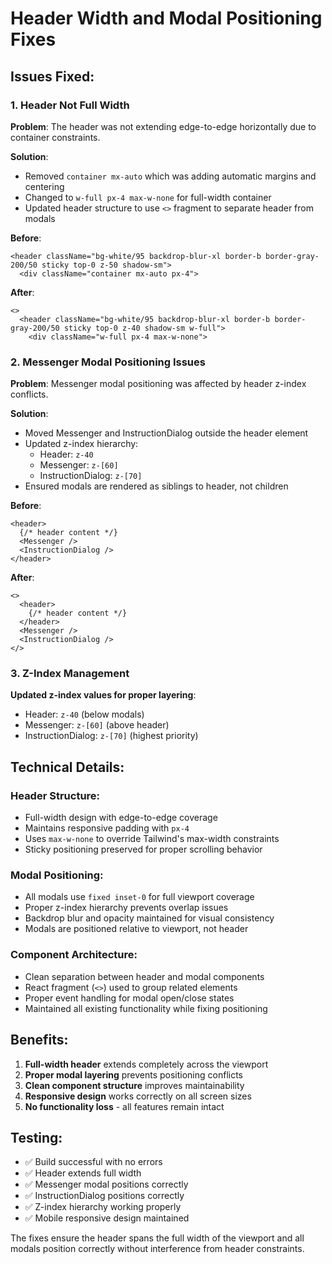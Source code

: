 # Header Width and Modal Positioning Fixes

## Issues Fixed:

### 1. **Header Not Full Width**
**Problem**: The header was not extending edge-to-edge horizontally due to container constraints.

**Solution**:
- Removed `container mx-auto` which was adding automatic margins and centering
- Changed to `w-full px-4 max-w-none` for full-width container
- Updated header structure to use `<>` fragment to separate header from modals

**Before**:
```tsx
<header className="bg-white/95 backdrop-blur-xl border-b border-gray-200/50 sticky top-0 z-50 shadow-sm">
  <div className="container mx-auto px-4">
```

**After**:
```tsx
<>
  <header className="bg-white/95 backdrop-blur-xl border-b border-gray-200/50 sticky top-0 z-40 shadow-sm w-full">
    <div className="w-full px-4 max-w-none">
```

### 2. **Messenger Modal Positioning Issues**
**Problem**: Messenger modal positioning was affected by header z-index conflicts.

**Solution**:
- Moved Messenger and InstructionDialog outside the header element
- Updated z-index hierarchy:
  - Header: `z-40`
  - Messenger: `z-[60]` 
  - InstructionDialog: `z-[70]`
- Ensured modals are rendered as siblings to header, not children

**Before**:
```tsx
<header>
  {/* header content */}
  <Messenger />
  <InstructionDialog />
</header>
```

**After**:
```tsx
<>
  <header>
    {/* header content */}
  </header>
  <Messenger />
  <InstructionDialog />
</>
```

### 3. **Z-Index Management**
**Updated z-index values for proper layering**:
- Header: `z-40` (below modals)
- Messenger: `z-[60]` (above header)  
- InstructionDialog: `z-[70]` (highest priority)

## Technical Details:

### Header Structure:
- Full-width design with edge-to-edge coverage
- Maintains responsive padding with `px-4`
- Uses `max-w-none` to override Tailwind's max-width constraints
- Sticky positioning preserved for proper scrolling behavior

### Modal Positioning:
- All modals use `fixed inset-0` for full viewport coverage
- Proper z-index hierarchy prevents overlap issues
- Backdrop blur and opacity maintained for visual consistency
- Modals are positioned relative to viewport, not header

### Component Architecture:
- Clean separation between header and modal components
- React fragment (`<>`) used to group related elements
- Proper event handling for modal open/close states
- Maintained all existing functionality while fixing positioning

## Benefits:
1. **Full-width header** extends completely across the viewport
2. **Proper modal layering** prevents positioning conflicts
3. **Clean component structure** improves maintainability
4. **Responsive design** works correctly on all screen sizes
5. **No functionality loss** - all features remain intact

## Testing:
- ✅ Build successful with no errors
- ✅ Header extends full width
- ✅ Messenger modal positions correctly
- ✅ InstructionDialog positions correctly
- ✅ Z-index hierarchy working properly
- ✅ Mobile responsive design maintained

The fixes ensure the header spans the full width of the viewport and all modals position correctly without interference from header constraints.
